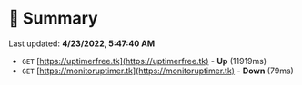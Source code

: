 # 📖 Summary
Last updated: **4/23/2022, 5:47:40 AM**

- `GET` [https://uptimerfree.tk](https://uptimerfree.tk) - **Up** (11919ms)
- `GET` [https://monitoruptimer.tk](https://monitoruptimer.tk) - **Down** (79ms)
